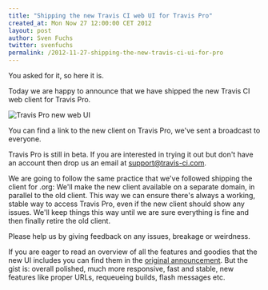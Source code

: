 ```yaml
---
title: "Shipping the new Travis CI web UI for Travis Pro"
created_at: Mon Now 27 12:00:00 CET 2012
layout: post
author: Sven Fuchs
twitter: svenfuchs
permalink: /2012-11-27-shipping-the-new-travis-ci-ui-for-pro
---
```

You asked for it, so here it is.

Today we are happy to announce that we have shipped the new Travis CI web
client for Travis Pro.

![Travis Pro new web UI](http://s3itch.svenfuchs.com/travis_pro_next_ui-20121127-161502.jpg)

You can find a link to the new client on Travis Pro, we've sent a broadcast to
everyone.

Travis Pro is still in beta. If you are interested in trying it out but don't
have an account then drop us an email at [support@travis-ci.com](support@travis-ci.com).

We are going to follow the same practice that we've followed shipping the
client for .org: We'll make the new client available on a separate domain, in
parallel to the old client. This way we can ensure there's always a working,
stable way to access Travis Pro, even if the new client should show any issues.
We'll keep things this way until we are sure everything is fine and then
finally retire the old client.

Please help us by giving feedback on any issues, breakage or weirdness.

If you are eager to read an overview of all the features and goodies that the
new UI includes you can find them in the [original announcement](http://about.travis-ci.org/blog/2012-10-23-introducing-travis-cis-next-generation-web-client).
But the gist is: overall polished, much more responsive, fast and stable, new
features like proper URLs, requeueing builds, flash messages etc.
